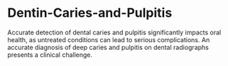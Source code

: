 # Dentin-Caries-and-Pulpitis
Accurate detection of dental caries and pulpitis significantly impacts oral health, as untreated conditions can lead to serious complications. An accurate diagnosis of deep caries and pulpitis on dental radiographs presents a clinical challenge.
